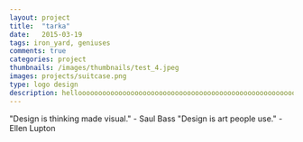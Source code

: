 ```yaml
---
layout: project
title:  "tarka"
date:   2015-03-19 
tags: iron_yard, geniuses
comments: true
categories: project
thumbnails: /images/thumbnails/test_4.jpeg
images: projects/suitcase.png
type: logo design
description: helloooooooooooooooooooooooooooooooooooooooooooooooooooooooooooooooooooooooooooooooooooooooooooooooo
---
```

"Design is thinking made visual." - Saul Bass
"Design is art people use." - Ellen Lupton

